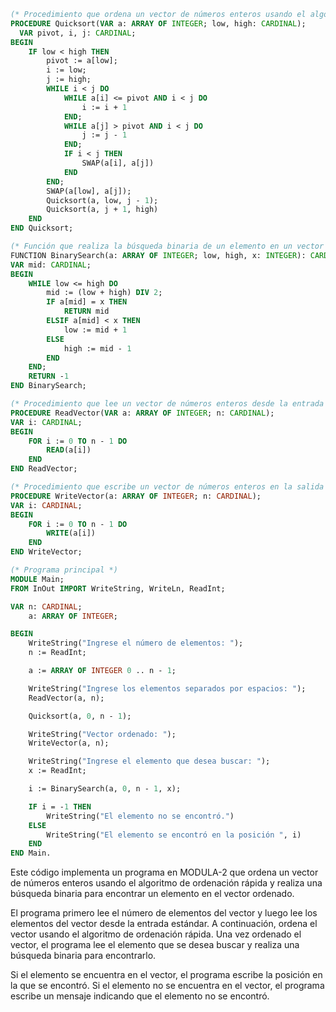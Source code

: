 ```modula-2
(* Procedimiento que ordena un vector de números enteros usando el algoritmo de ordenación rápida. *)
PROCEDURE Quicksort(VAR a: ARRAY OF INTEGER; low, high: CARDINAL);
  VAR pivot, i, j: CARDINAL;
BEGIN
    IF low < high THEN
        pivot := a[low];
        i := low;
        j := high;
        WHILE i < j DO
            WHILE a[i] <= pivot AND i < j DO
                i := i + 1
            END;
            WHILE a[j] > pivot AND i < j DO
                j := j - 1
            END;
            IF i < j THEN
                SWAP(a[i], a[j])
            END
        END;
        SWAP(a[low], a[j]);
        Quicksort(a, low, j - 1);
        Quicksort(a, j + 1, high)
    END
END Quicksort;

(* Función que realiza la búsqueda binaria de un elemento en un vector de números enteros. *)
FUNCTION BinarySearch(a: ARRAY OF INTEGER; low, high, x: INTEGER): CARDINAL;
VAR mid: CARDINAL;
BEGIN
    WHILE low <= high DO
        mid := (low + high) DIV 2;
        IF a[mid] = x THEN
            RETURN mid
        ELSIF a[mid] < x THEN
            low := mid + 1
        ELSE
            high := mid - 1
        END
    END;
    RETURN -1
END BinarySearch;

(* Procedimiento que lee un vector de números enteros desde la entrada estándar. *)
PROCEDURE ReadVector(VAR a: ARRAY OF INTEGER; n: CARDINAL);
VAR i: CARDINAL;
BEGIN
    FOR i := 0 TO n - 1 DO
        READ(a[i])
    END
END ReadVector;

(* Procedimiento que escribe un vector de números enteros en la salida estándar. *)
PROCEDURE WriteVector(a: ARRAY OF INTEGER; n: CARDINAL);
VAR i: CARDINAL;
BEGIN
    FOR i := 0 TO n - 1 DO
        WRITE(a[i])
    END
END WriteVector;

(* Programa principal *)
MODULE Main;
FROM InOut IMPORT WriteString, WriteLn, ReadInt;

VAR n: CARDINAL;
    a: ARRAY OF INTEGER;

BEGIN
    WriteString("Ingrese el número de elementos: ");
    n := ReadInt;

    a := ARRAY OF INTEGER 0 .. n - 1;

    WriteString("Ingrese los elementos separados por espacios: ");
    ReadVector(a, n);

    Quicksort(a, 0, n - 1);

    WriteString("Vector ordenado: ");
    WriteVector(a, n);

    WriteString("Ingrese el elemento que desea buscar: ");
    x := ReadInt;

    i := BinarySearch(a, 0, n - 1, x);

    IF i = -1 THEN
        WriteString("El elemento no se encontró.")
    ELSE
        WriteString("El elemento se encontró en la posición ", i)
    END
END Main.
```

Este código implementa un programa en MODULA-2 que ordena un vector de números enteros usando el algoritmo de ordenación rápida y realiza una búsqueda binaria para encontrar un elemento en el vector ordenado.

El programa primero lee el número de elementos del vector y luego lee los elementos del vector desde la entrada estándar. A continuación, ordena el vector usando el algoritmo de ordenación rápida. Una vez ordenado el vector, el programa lee el elemento que se desea buscar y realiza una búsqueda binaria para encontrarlo.

Si el elemento se encuentra en el vector, el programa escribe la posición en la que se encontró. Si el elemento no se encuentra en el vector, el programa escribe un mensaje indicando que el elemento no se encontró.